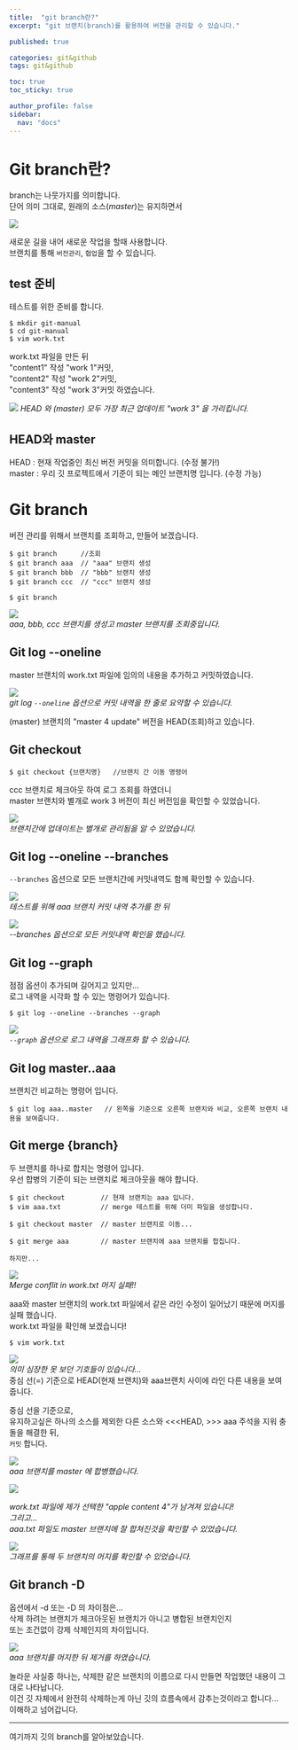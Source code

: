 ```yaml
---
title:  "git branch란?"
excerpt: "git 브랜치(branch)를 활용하여 버전을 관리할 수 있습니다."

published: true 

categories: git&github
tags: git&github

toc: true
toc_sticky: true

author_profile: false
sidebar:
  nav: "docs"
---
```


# Git branch란? 
branch는 나뭇가지를 의미합니다.  
단어 의미 그대로, 원래의 소스(*master*)는 유지하면서  

![](/images/2024-05-26/2024-05-26-19-14-55.png)  

새로운 길을 내어 새로운 작업을 할때 사용합니다.  
브랜치를 통해 `버전관리`, `협업`을 할 수 있습니다.  

## test 준비  
테스트를 위한 준비를 합니다.  
```
$ mkdir git-manual
$ cd git-manual
$ vim work.txt
```
work.txt 파일을 만든 뒤  
"content1" 작성 "work 1"커밋,  
"content2" 작성 "work 2"커밋,  
"content3" 작성 "work 3"커밋 하였습니다.  

![](/images/2024-05-26/2024-05-26-19-31-39.png)  *HEAD 와  (master) 모두 가장 최근 업데이트 "work 3" 을 가리킵니다.*  

## HEAD와 master  
HEAD : 현재 작업중인 최신 버전 커밋을 의미합니다. (수정 불가!)  
master : 우리 깃 프로젝트에서 기준이 되는 메인 브랜치명 입니다. (수정 가능)
 
# Git branch  
버전 관리를 위해서 브랜치를 조회하고, 만들어 보겠습니다.
```
$ git branch      //조회
$ git branch aaa  // "aaa" 브랜치 생성
$ git branch bbb  // "bbb" 브랜치 생성
$ git branch ccc  // "ccc" 브랜치 생성

$ git branch
```  
![](/images/2024-05-26/2024-05-26-20-04-22.png)  
*aaa, bbb, ccc 브랜치를 생성고 master 브랜치를 조회중입니다.*  

## Git log --oneline  
master 브랜치의 work.txt 파일에 임의의 내용을 추가하고 커밋하였습니다.

![](/images/2024-05-26/2024-05-26-20-26-34.png)  
*git log `--oneline` 옵션으로 커밋 내역을 한 줄로 요약할 수 있습니다.* 


(master) 브랜치의 "master 4 update" 버전을 HEAD(조회)하고 있습니다.

## Git checkout  
```
$ git checkout {브랜치명}   //브랜치 간 이동 명령어
```  

ccc 브랜치로 체크아웃 하여 로그 조회를 하였더니  
master 브랜치와 별개로 work 3 버전이 최신 버전임을 확인할 수 있었습니다. 

![](/images/2024-05-26/2024-05-26-20-31-22.png)  
*브랜치간에 업데이트는 별개로 관리됨을 알 수 있었습니다.*


## Git log --oneline --branches   
`--branches` 옵션으로 모든 브랜치간에 커밋내역도 함께 확인할 수 있습니다. 

![](/images/2024-05-26/2024-05-26-20-46-51.png)  
*테스트를 위해 aaa 브랜치 커밋 내역 추가를 한 뒤*  

![](/images/2024-05-26/2024-05-26-20-48-40.png)  
*--branches 옵션으로 모든 커밋내역 확인을 했습니다.*


## Git log --graph  
점점 옵션이 추가되며 길어지고 있지만...  
로그 내역을 시각화 할 수 있는 명령어가 있습니다.

```
$ git log --oneline --branches --graph
```
![](/images/2024-05-26/2024-05-26-20-54-45.png)  
*`--graph` 옵션으로 로그 내역을 그래프화 할 수 있습니다.*  

## Git log master..aaa  
브랜치간 비교하는 명령어 입니다.
```
$ git log aaa..master   // 왼쪽을 기준으로 오른쪽 브랜치와 비교, 오른쪽 브랜치 내용을 보여줍니다.
```  

## Git merge {branch}  
두 브랜치를 하나로 합치는 명령어 입니다.  
우선 합병의 기준이 되는 브랜치로 체크아웃을 해야 합니다.

```
$ git checkout         // 현재 브랜치는 aaa 입니다.
$ vim aaa.txt          // merge 테스트를 위해 더미 파일을 생성합니다.

$ git checkout master  // master 브랜치로 이동...

$ git merge aaa        // master 브랜치에 aaa 브랜치를 합칩니다.  

하지만...
```  

![](/images/2024-05-26/2024-05-26-21-17-42.png)  
*Merge conflit in work.txt 머지 실패!!*  

aaa와 master 브랜치의 work.txt 파일에서 같은 라인 수정이 일어났기 때문에 머지를 실패 했습니다.  
work.txt 파일을 확인해 보겠습니다!  


```
$ vim work.txt
```

![](/images/2024-05-26/2024-05-26-21-19-46.png)  
*의미 심장한 못 보던 기호들이 있습니다...*  
중심 선(=) 기준으로 HEAD(현재 브랜치)와 aaa브랜치 사이에 라인 다른 내용을 보여 줍니다.  

중심 선을 기준으로,  
유지하고싶은 하나의 소스를 제외한 다른 소스와 <<<HEAD,  >>> aaa 주석을 지워 충돌을 해결한 뒤,  
`커밋` 합니다.  

![](/images/2024-05-26/2024-05-26-21-47-02.png)  
*aaa 브랜치를 master 에 합병했습니다.*  

 
![](/images/2024-05-26/2024-05-26-21-50-18.png)  

*work.txt 파일에 제가 선택한 "apple content 4"가 남겨져 있습니다!*  
*그리고...*  
*aaa.txt 파일도 master 브랜치에 잘 합쳐진것을 확인할 수 있었습니다.*   

 

![](/images/2024-05-26/2024-05-26-22-23-34.png)  
*그래프를 통해 두 브랜치의 머지를 확인할 수 있었습니다.*

## Git branch -D
옵션에서 -d 또는 -D 의 차이점은...  
삭제 하려는 브랜치가 체크아웃된 브랜치가 아니고 병합된 브랜치인지  
또는 조건없이 강제 삭제인지의 차이입니다.  

![](/images/2024-05-26/2024-05-26-22-39-35.png)  
*aaa 브랜치를 머지한 뒤 제거를 하였습니다.*  

놀라운 사실중 하나는, 삭제한 같은 브랜치의 이름으로 다시 만들면 작업했던 내용이 그대로 나타납니다.  
이건 깃 자체에서 완전히 삭제하는게 아닌 깃의 흐름속에서 감추는것이라고 합니다...  
이해하고 넘어갑니다.

----------


여기까지 깃의 branch를 알아보았습니다.  